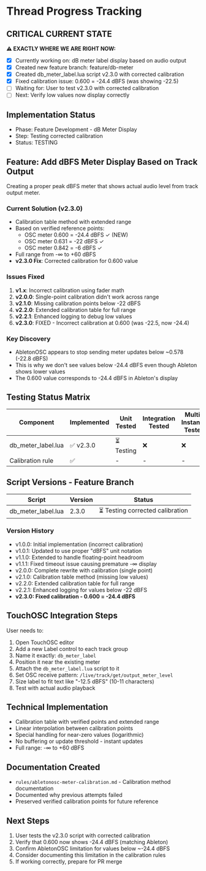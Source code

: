 # Thread Progress Tracking

## CRITICAL CURRENT STATE
**⚠️ EXACTLY WHERE WE ARE RIGHT NOW:**
- [x] Currently working on: dB meter label display based on audio output
- [x] Created new feature branch: feature/db-meter
- [x] Created db_meter_label.lua script v2.3.0 with corrected calibration
- [x] Fixed calibration issue: 0.600 = -24.4 dBFS (was showing -22.5)
- [ ] Waiting for: User to test v2.3.0 with corrected calibration
- [ ] Next: Verify low values now display correctly

## Implementation Status
- Phase: Feature Development - dB Meter Display
- Step: Testing corrected calibration
- Status: TESTING

## Feature: Add dBFS Meter Display Based on Track Output
Creating a proper peak dBFS meter that shows actual audio level from track output meter.

### Current Solution (v2.3.0)
- Calibration table method with extended range
- Based on verified reference points:
  - OSC meter 0.600 = -24.4 dBFS ✓ (NEW)
  - OSC meter 0.631 = -22 dBFS ✓
  - OSC meter 0.842 = -6 dBFS ✓
- Full range from -∞ to +60 dBFS
- **v2.3.0 Fix**: Corrected calibration for 0.600 value

### Issues Fixed
1. **v1.x**: Incorrect calibration using fader math
2. **v2.0.0**: Single-point calibration didn't work across range
3. **v2.1.0**: Missing calibration points below -22 dBFS
4. **v2.2.0**: Extended calibration table for full range
5. **v2.2.1**: Enhanced logging to debug low values
6. **v2.3.0**: FIXED - Incorrect calibration at 0.600 (was -22.5, now -24.4)

### Key Discovery
- AbletonOSC appears to stop sending meter updates below ~0.578 (-22.8 dBFS)
- This is why we don't see values below -24.4 dBFS even though Ableton shows lower values
- The 0.600 value corresponds to -24.4 dBFS in Ableton's display

## Testing Status Matrix
| Component | Implemented | Unit Tested | Integration Tested | Multi-Instance Tested | 
|-----------|------------|-------------|--------------------|-----------------------|
| db_meter_label.lua | ✅ v2.3.0 | ⏳ Testing | ❌ | ❌ |
| Calibration rule | ✅ | - | - | - |

## Script Versions - Feature Branch
| Script | Version | Status |
|--------|---------|--------|
| db_meter_label.lua | 2.3.0 | ⏳ Testing corrected calibration |

### Version History
- v1.0.0: Initial implementation (incorrect calibration)
- v1.0.1: Updated to use proper "dBFS" unit notation
- v1.1.0: Extended to handle floating-point headroom
- v1.1.1: Fixed timeout issue causing premature -∞ display
- v2.0.0: Complete rewrite with calibration (single point)
- v2.1.0: Calibration table method (missing low values)
- v2.2.0: Extended calibration table for full range
- v2.2.1: Enhanced logging for values below -22 dBFS
- **v2.3.0: Fixed calibration - 0.600 = -24.4 dBFS**

## TouchOSC Integration Steps
User needs to:
1. Open TouchOSC editor
2. Add a new Label control to each track group
3. Name it exactly: `db_meter_label`
4. Position it near the existing meter
5. Attach the `db_meter_label.lua` script to it
6. Set OSC receive pattern: `/live/track/get/output_meter_level`
7. Size label to fit text like "-12.5 dBFS" (10-11 characters)
8. Test with actual audio playback

## Technical Implementation
- Calibration table with verified points and extended range
- Linear interpolation between calibration points
- Special handling for near-zero values (logarithmic)
- No buffering or update threshold - instant updates
- Full range: -∞ to +60 dBFS

## Documentation Created
- `rules/abletonosc-meter-calibration.md` - Calibration method documentation
- Documented why previous attempts failed
- Preserved verified calibration points for future reference

## Next Steps
1. User tests the v2.3.0 script with corrected calibration
2. Verify that 0.600 now shows -24.4 dBFS (matching Ableton)
3. Confirm AbletonOSC limitation for values below ~-24.4 dBFS
4. Consider documenting this limitation in the calibration rules
5. If working correctly, prepare for PR merge